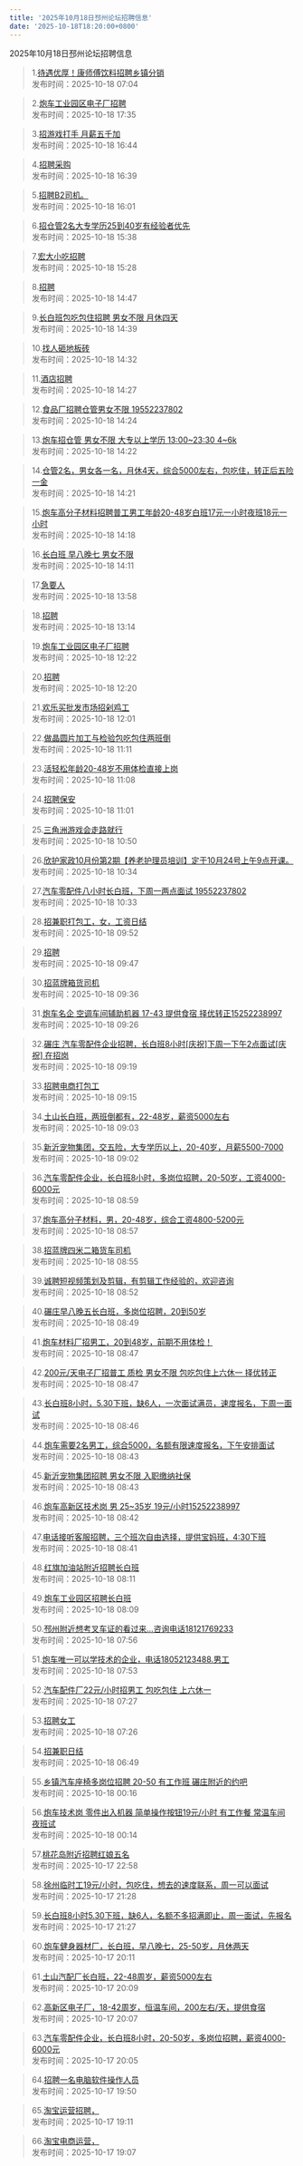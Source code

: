 ```yaml
---
title: '2025年10月18日邳州论坛招聘信息'
date: '2025-10-18T18:20:00+0800'
---
```

2025年10月18日邳州论坛招聘信息
<!--more-->
>1.[待遇优厚！康师傅饮料招聘乡镇分销](https://www.pzzc.net/forum.php?mod=viewthread&tid=10553733)<br>
>发布时间：2025-10-18 07:04

>2.[炮车工业园区电子厂招聘](https://www.pzzc.net/forum.php?mod=viewthread&tid=10553867)<br>
>发布时间：2025-10-18 17:35

>3.[招游戏打手 月薪五千加](https://www.pzzc.net/forum.php?mod=viewthread&tid=10553860)<br>
>发布时间：2025-10-18 16:44

>4.[招聘采购](https://www.pzzc.net/forum.php?mod=viewthread&tid=10553859)<br>
>发布时间：2025-10-18 16:39

>5.[招聘B2司机。](https://www.pzzc.net/forum.php?mod=viewthread&tid=10553854)<br>
>发布时间：2025-10-18 16:01

>6.[招仓管2名大专学历25到40岁有经验者优先](https://www.pzzc.net/forum.php?mod=viewthread&tid=10553853)<br>
>发布时间：2025-10-18 15:38

>7.[宏大小吃招聘](https://www.pzzc.net/forum.php?mod=viewthread&tid=10553851)<br>
>发布时间：2025-10-18 15:28

>8.[招聘](https://www.pzzc.net/forum.php?mod=viewthread&tid=10553849)<br>
>发布时间：2025-10-18 14:47

>9.[长白班包吃包住招聘 男女不限 月休四天](https://www.pzzc.net/forum.php?mod=viewthread&tid=10553848)<br>
>发布时间：2025-10-18 14:39

>10.[找人砸地板砖](https://www.pzzc.net/forum.php?mod=viewthread&tid=10553847)<br>
>发布时间：2025-10-18 14:32

>11.[酒店招聘](https://www.pzzc.net/forum.php?mod=viewthread&tid=10553846)<br>
>发布时间：2025-10-18 14:27

>12.[食品厂招聘仓管男女不限 19552237802](https://www.pzzc.net/forum.php?mod=viewthread&tid=10553845)<br>
>发布时间：2025-10-18 14:24

>13.[炮车招仓管  男女不限  大专以上学历 13:00~23:30 4~6k](https://www.pzzc.net/forum.php?mod=viewthread&tid=10553844)<br>
>发布时间：2025-10-18 14:22

>14.[仓管2名，男女各一名，月休4天，综合5000左右，包吃住，转正后五险一金](https://www.pzzc.net/forum.php?mod=viewthread&tid=10553841)<br>
>发布时间：2025-10-18 14:21

>15.[炮车高分子材料招聘普工男工年龄20-48岁白班17元一小时夜班18元一小时](https://www.pzzc.net/forum.php?mod=viewthread&tid=10553840)<br>
>发布时间：2025-10-18 14:18

>16.[长白班 早八晚七  男女不限](https://www.pzzc.net/forum.php?mod=viewthread&tid=10553839)<br>
>发布时间：2025-10-18 14:11

>17.[急要人](https://www.pzzc.net/forum.php?mod=viewthread&tid=10553838)<br>
>发布时间：2025-10-18 13:58

>18.[招聘](https://www.pzzc.net/forum.php?mod=viewthread&tid=10553829)<br>
>发布时间：2025-10-18 13:14

>19.[炮车工业园区电子厂招聘](https://www.pzzc.net/forum.php?mod=viewthread&tid=10553819)<br>
>发布时间：2025-10-18 12:22

>20.[招聘](https://www.pzzc.net/forum.php?mod=viewthread&tid=10553817)<br>
>发布时间：2025-10-18 12:20

>21.[欢乐买批发市场招剁鸡工](https://www.pzzc.net/forum.php?mod=viewthread&tid=10553805)<br>
>发布时间：2025-10-18 12:01

>22.[做晶圆片加工与检验包吃包住两班倒](https://www.pzzc.net/forum.php?mod=viewthread&tid=10553799)<br>
>发布时间：2025-10-18 11:11

>23.[活轻松年龄20-48岁不用体检直接上岗](https://www.pzzc.net/forum.php?mod=viewthread&tid=10553797)<br>
>发布时间：2025-10-18 11:08

>24.[招聘保安](https://www.pzzc.net/forum.php?mod=viewthread&tid=10553795)<br>
>发布时间：2025-10-18 11:01

>25.[三角洲游戏会走路就行](https://www.pzzc.net/forum.php?mod=viewthread&tid=10553790)<br>
>发布时间：2025-10-18 10:50

>26.[欣护家政10月份第2期【养老护理员培训】定于10月24号上午9点开课。](https://www.pzzc.net/forum.php?mod=viewthread&tid=10553783)<br>
>发布时间：2025-10-18 10:34

>27.[汽车零配件八小时长白班，下周一两点面试 19552237802](https://www.pzzc.net/forum.php?mod=viewthread&tid=10553782)<br>
>发布时间：2025-10-18 10:33

>28.[招兼职打包工，女，工资日结](https://www.pzzc.net/forum.php?mod=viewthread&tid=10553772)<br>
>发布时间：2025-10-18 09:52

>29.[招聘](https://www.pzzc.net/forum.php?mod=viewthread&tid=10553771)<br>
>发布时间：2025-10-18 09:47

>30.[招蓝牌箱货司机](https://www.pzzc.net/forum.php?mod=viewthread&tid=10553769)<br>
>发布时间：2025-10-18 09:36

>31.[炮车名企 空调车间辅助机器 17-43 提供食宿 择优转正15252238997](https://www.pzzc.net/forum.php?mod=viewthread&tid=10553766)<br>
>发布时间：2025-10-18 09:26

>32.[碾庄 汽车零配件企业招聘，长白班8小时[庆祝]下周一下午2点面试[庆祝]
在招岗](https://www.pzzc.net/forum.php?mod=viewthread&tid=10553764)<br>
>发布时间：2025-10-18 09:19

>33.[招聘电商打包工](https://www.pzzc.net/forum.php?mod=viewthread&tid=10553763)<br>
>发布时间：2025-10-18 09:15

>34.[土山长白班，两班倒都有，22-48岁，薪资5000左右](https://www.pzzc.net/forum.php?mod=viewthread&tid=10553762)<br>
>发布时间：2025-10-18 09:03

>35.[新沂宠物集团，交五险，大专学历以上，20-40岁，月薪5500-7000](https://www.pzzc.net/forum.php?mod=viewthread&tid=10553761)<br>
>发布时间：2025-10-18 09:02

>36.[汽车零配件企业，长白班8小时，多岗位招聘，20-50岁，工资4000-6000元](https://www.pzzc.net/forum.php?mod=viewthread&tid=10553760)<br>
>发布时间：2025-10-18 08:59

>37.[炮车高分子材料，男，20-48岁，综合工资4800-5200元](https://www.pzzc.net/forum.php?mod=viewthread&tid=10553759)<br>
>发布时间：2025-10-18 08:57

>38.[招蓝牌四米二箱货车司机](https://www.pzzc.net/forum.php?mod=viewthread&tid=10553758)<br>
>发布时间：2025-10-18 08:55

>39.[诚聘短视频策划及剪辑，有剪辑工作经验的，欢迎咨询](https://www.pzzc.net/forum.php?mod=viewthread&tid=10553755)<br>
>发布时间：2025-10-18 08:52

>40.[碾庄早八晚五长白班，多岗位招聘，20到50岁](https://www.pzzc.net/forum.php?mod=viewthread&tid=10553752)<br>
>发布时间：2025-10-18 08:49

>41.[炮车材料厂招男工，20到48岁，前期不用体检！](https://www.pzzc.net/forum.php?mod=viewthread&tid=10553751)<br>
>发布时间：2025-10-18 08:47

>42.[200元/天电子厂招普工  质检 男女不限 包吃包住上六休一 择优转正](https://www.pzzc.net/forum.php?mod=viewthread&tid=10553750)<br>
>发布时间：2025-10-18 08:47

>43.[长白班8小时，5.30下班，缺6人，一次面试满员，速度报名，下周一面试](https://www.pzzc.net/forum.php?mod=viewthread&tid=10553749)<br>
>发布时间：2025-10-18 08:46

>44.[炮车需要2名男工，综合5000，名额有限速度报名，下午安排面试](https://www.pzzc.net/forum.php?mod=viewthread&tid=10553748)<br>
>发布时间：2025-10-18 08:43

>45.[新沂宠物集团招聘 男女不限  入职缴纳社保](https://www.pzzc.net/forum.php?mod=viewthread&tid=10553747)<br>
>发布时间：2025-10-18 08:43

>46.[炮车高新区技术岗  男 25~35岁  19元/小时15252238997](https://www.pzzc.net/forum.php?mod=viewthread&tid=10553746)<br>
>发布时间：2025-10-18 08:42

>47.[电话接听客服招聘，三个班次自由选择，提供宝妈班，4:30下班](https://www.pzzc.net/forum.php?mod=viewthread&tid=10553745)<br>
>发布时间：2025-10-18 08:41

>48.[红旗加油站附近招聘长白班](https://www.pzzc.net/forum.php?mod=viewthread&tid=10553741)<br>
>发布时间：2025-10-18 08:11

>49.[炮车工业园区招聘长白班](https://www.pzzc.net/forum.php?mod=viewthread&tid=10553740)<br>
>发布时间：2025-10-18 08:09

>50.[邳州附近想考叉车证的看过来…咨询电话18121769233](https://www.pzzc.net/forum.php?mod=viewthread&tid=10553739)<br>
>发布时间：2025-10-18 07:56

>51.[炮车唯一可以学技术的企业，电话18052123488.男工](https://www.pzzc.net/forum.php?mod=viewthread&tid=10553738)<br>
>发布时间：2025-10-18 07:53

>52.[汽车配件厂22元/小时招男工 包吃包住 上六休一](https://www.pzzc.net/forum.php?mod=viewthread&tid=10553736)<br>
>发布时间：2025-10-18 07:27

>53.[招聘女工](https://www.pzzc.net/forum.php?mod=viewthread&tid=10553734)<br>
>发布时间：2025-10-18 07:26

>54.[招兼职日结](https://www.pzzc.net/forum.php?mod=viewthread&tid=10553732)<br>
>发布时间：2025-10-18 06:49

>55.[乡镇汽车座椅多岗位招聘 20-50 有工作班 碾庄附近的约吧](https://www.pzzc.net/forum.php?mod=viewthread&tid=10553730)<br>
>发布时间：2025-10-18 00:16

>56.[炮车技术岗  零件出入机器 简单操作按钮19元/小时 有工作餐 常温车间 夜班试](https://www.pzzc.net/forum.php?mod=viewthread&tid=10553729)<br>
>发布时间：2025-10-18 00:14

>57.[桃花岛附近招聘红娘五名](https://www.pzzc.net/forum.php?mod=viewthread&tid=10553726)<br>
>发布时间：2025-10-17 22:58

>58.[徐州临时工19元/小时，包吃住，想去的速度联系，周一可以面试](https://www.pzzc.net/forum.php?mod=viewthread&tid=10553719)<br>
>发布时间：2025-10-17 21:28

>59.[长白班8小时5.30下班，缺6人，名额不多招满即止，周一面试，先报名](https://www.pzzc.net/forum.php?mod=viewthread&tid=10553718)<br>
>发布时间：2025-10-17 21:27

>60.[炮车健身器材厂，长白班，早八晚七，25-50岁，月休两天](https://www.pzzc.net/forum.php?mod=viewthread&tid=10553713)<br>
>发布时间：2025-10-17 20:11

>61.[土山汽配厂长白班，22-48周岁，薪资5000左右](https://www.pzzc.net/forum.php?mod=viewthread&tid=10553712)<br>
>发布时间：2025-10-17 20:09

>62.[高新区电子厂，18-42周岁，恒温车间，200左右/天，提供食宿](https://www.pzzc.net/forum.php?mod=viewthread&tid=10553711)<br>
>发布时间：2025-10-17 20:07

>63.[汽车零配件企业，长白班8小时，20-50岁，多岗位招聘，薪资4000-6000元](https://www.pzzc.net/forum.php?mod=viewthread&tid=10553710)<br>
>发布时间：2025-10-17 20:05

>64.[招聘一名电脑软件操作人员](https://www.pzzc.net/forum.php?mod=viewthread&tid=10553704)<br>
>发布时间：2025-10-17 19:50

>65.[淘宝运营招聘，](https://www.pzzc.net/forum.php?mod=viewthread&tid=10553698)<br>
>发布时间：2025-10-17 19:11

>66.[淘宝电商运营，](https://www.pzzc.net/forum.php?mod=viewthread&tid=10553697)<br>
>发布时间：2025-10-17 19:07

